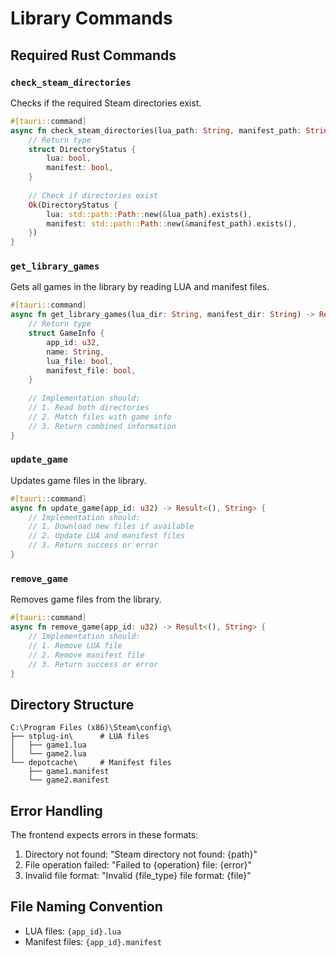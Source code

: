 # Library Commands

## Required Rust Commands

### `check_steam_directories`
Checks if the required Steam directories exist.

```rust
#[tauri::command]
async fn check_steam_directories(lua_path: String, manifest_path: String) -> Result<DirectoryStatus, String> {
    // Return type
    struct DirectoryStatus {
        lua: bool,
        manifest: bool,
    }
    
    // Check if directories exist
    Ok(DirectoryStatus {
        lua: std::path::Path::new(&lua_path).exists(),
        manifest: std::path::Path::new(&manifest_path).exists(),
    })
}
```

### `get_library_games`
Gets all games in the library by reading LUA and manifest files.

```rust
#[tauri::command]
async fn get_library_games(lua_dir: String, manifest_dir: String) -> Result<Vec<GameInfo>, String> {
    // Return type
    struct GameInfo {
        app_id: u32,
        name: String,
        lua_file: bool,
        manifest_file: bool,
    }
    
    // Implementation should:
    // 1. Read both directories
    // 2. Match files with game info
    // 3. Return combined information
}
```

### `update_game`
Updates game files in the library.

```rust
#[tauri::command]
async fn update_game(app_id: u32) -> Result<(), String> {
    // Implementation should:
    // 1. Download new files if available
    // 2. Update LUA and manifest files
    // 3. Return success or error
}
```

### `remove_game`
Removes game files from the library.

```rust
#[tauri::command]
async fn remove_game(app_id: u32) -> Result<(), String> {
    // Implementation should:
    // 1. Remove LUA file
    // 2. Remove manifest file
    // 3. Return success or error
}
```

## Directory Structure

```
C:\Program Files (x86)\Steam\config\
├── stplug-in\      # LUA files
│   ├── game1.lua
│   └── game2.lua
└── depotcache\     # Manifest files
    ├── game1.manifest
    └── game2.manifest
```

## Error Handling

The frontend expects errors in these formats:
1. Directory not found: "Steam directory not found: {path}"
2. File operation failed: "Failed to {operation} file: {error}"
3. Invalid file format: "Invalid {file_type} file format: {file}"

## File Naming Convention

- LUA files: `{app_id}.lua`
- Manifest files: `{app_id}.manifest` 